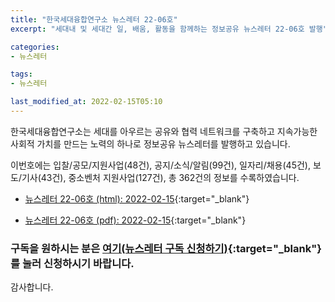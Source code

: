 ```yaml
---
title: "한국세대융합연구소 뉴스레터 22-06호"
excerpt: "세대내 및 세대간 일, 배움, 활동을 함께하는 정보공유 뉴스레터 22-06호 발행" 

categories:
- 뉴스레터

tags:
- 뉴스레터

last_modified_at: 2022-02-15T05:10
---
```


한국세대융합연구소는 세대를 아우르는 공유와 협력 네트워크를 구축하고 지속가능한 사회적 가치를 만드는 노력의 하나로 정보공유 뉴스레터를 발행하고 있습니다.

이번호에는 입찰/공모/지원사업(48건), 공지/소식/알림(99건), 일자리/채용(45건), 보도/기사(43건), 중소벤처 지원사업(127건), 총 362건의 정보를 수록하였습니다.

* [뉴스레터 22-06호 (html): 2022-02-15](https://gcrcenter.github.io/assets/htmls/gcrc_news_letter_20220215.html){:target="_blank"}

* [뉴스레터 22-06호 (pdf): 2022-02-15](https://gcrcenter.github.io/assets/pdfs/news_letter_20220215.pdf){:target="_blank"}


### 구독을 원하시는 분은 [여기(뉴스레터 구독 신청하기)](https://forms.gle/MJ5gVHCdunBXXWVB7){:target="_blank"} 를 눌러 신청하시기 바랍니다.


감사합니다.